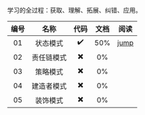 学习的全过程：获取、理解、拓展、纠错、应用。

|编号|名称|代码|文档|阅读
|:----:|:----:|:----:|:----:|:----:|
|01|状态模式|✔️|50%|[jump](src/io/honghu/state/)|
|02|责任链模式|✖️|0%||
|03|策略模式|✖️|0%||
|04|建造者模式|✖️|0%||
|05|装饰模式|✖️|0%||
